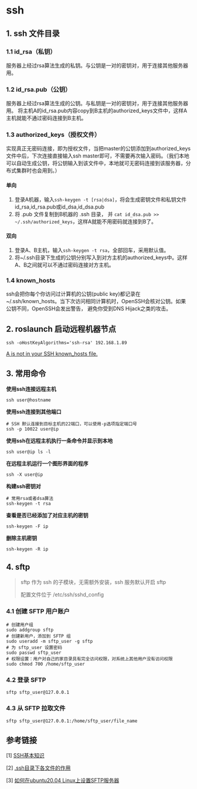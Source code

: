 # ssh

## 1. ssh 文件目录

### 1.1 id_rsa（私钥）

服务器上经过rsa算法生成的私钥。与公钥是一对的密钥对，用于连接其他服务器用。

### 1.2 id_rsa.pub（公钥）

服务器上经过rsa算法生成的公钥。与私钥是一对的密钥对，用于连接其他服务器用。
将主机A的id_rsa.pub内容copy到B主机的authorized_keys文件中，这样A主机就能不通过密码连接到B主机。

### 1.3 authorized_keys（授权文件）

实现真正无密码连接，即为授权文件，当把master的公钥添加到authorized_keys文件中后，下次连接直接输入ssh master即可，不需要再次输入密码。（我们本地可以自动生成公钥，将公钥输入到该文件中，本地就可无密码连接到该服务器，分布式集群时也会用到。）

#### 单向
1. 登录A机器，输入`ssh-keygen -t [rsa|dsa]`，将会生成密钥文件和私钥文件 id_rsa,id_rsa.pub或id_dsa,id_dsa.pub
2. 将 .pub 文件复制到B机器的 .ssh 目录， 并 `cat id_dsa.pub >> ~/.ssh/authorized_keys`，这样A就能不用密码就连接到B了。

#### 双向

1. 登录A、B主机，输入`ssh-keygen -t rsa`，全部回车，采用默认值。
2.  将~/.ssh目录下生成的公钥分别写入到对方主机的authorized_keys中。这样A、B之间就可以不通过密码连接对方主机。

### 1.4 known_hosts

ssh会把你每个你访问过计算机的公钥(public key)都记录在~/.ssh/known_hosts。当下次访问相同计算机时，OpenSSH会核对公钥。如果公钥不同，OpenSSH会发出警告， 避免你受到DNS Hijack之类的攻击。

## 2. roslaunch 启动远程机器节点

```shell
ssh -oHostKeyAlgorithms='ssh-rsa' 192.168.1.89
```

[A is not in your SSH known_hosts file.](https://answers.ros.org/question/41446/a-is-not-in-your-ssh-known_hosts-file/)

## 3. 常用命令

**使用ssh连接远程主机**

```shell
ssh user@hostname
```

**使用ssh连接到其他端口**

```shell
# SSH 默认连接到目标主机的22端口，可以使用-p选项指定端口号
ssh -p 10022 user@ip
```

**使用ssh在远程主机执行一条命令并显示到本地**

```shell
ssh user@ip ls -l
```

**在远程主机运行一个图形界面的程序**

```shell
ssh -X user@ip
```

**构建ssh密钥对**

```shell
# 常用rsa或者dsa算法
ssh-keygen -t rsa
```

**查看是否已经添加了对应主机的密钥**

```shell
ssh-keygen -F ip
```

**删除主机密钥**

```shell
ssh-keygen -R ip
```

## 4. sftp

> sftp 作为 ssh 的子模块，无需额外安装，ssh 服务默认开启 sftp
>
> 配置文件位于 /etc/ssh/sshd_config

### 4.1 创建 SFTP 用户账户

```shell
# 创建用户组
sudo addgroup sftp
# 创建新用户，添加到 SFTP 组
sudo useradd -m sftp_user -g sftp
# 为 sftp_user 设置密码
sudo passwd sftp_user
# 权限设置：用户对自己的家目录具有完全访问权限，对系统上其他用户没有访问权限
sudo chmod 700 /home/sftp_user
```

### 4.2 登录 SFTP

```shell
sftp sftp_user@127.0.0.1
```

### 4.3 从 SFTP 拉取文件

```shell
sftp sftp_user@127.0.0.1:/home/sftp_user/file_name
```

## 参考链接

[1] [SSH基本知识](https://wangdoc.com/ssh/basic)

[2] [.ssh目录下各文件的作用](https://blog.csdn.net/qq_16268979/article/details/108899178)

[3] [如何在ubuntu20.04 Linux上设置SFTP服务器](https://www.onitroad.com/jc/linux/ubuntu/faq/how-to-setup-sftp-server-on-ubuntu-20-04.html)